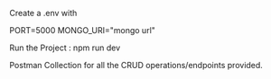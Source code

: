 Create a .env with

PORT=5000
MONGO_URI="mongo url"

Run the Project : npm run dev

Postman Collection for all the CRUD operations/endpoints provided.
